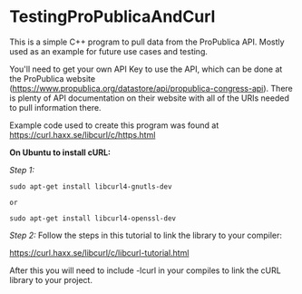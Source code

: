 # TestingProPublicaAndCurl

This is a simple C++ program to pull data from the ProPublica API. Mostly used as an example for future use cases and testing.

You'll need to get your own API Key to use the API, which can be done at the ProPublica website (https://www.propublica.org/datastore/api/propublica-congress-api). There is plenty of API documentation on their website with all of the URIs needed to pull information there.

Example code used to create this program was found at https://curl.haxx.se/libcurl/c/https.html

<b>On Ubuntu to install cURL:</b>

<i>Step 1:</i>

    sudo apt-get install libcurl4-gnutls-dev
    
    or
    
    sudo apt-get install libcurl4-openssl-dev

<i>Step 2:</i>  Follow the steps in this tutorial to link the library to your compiler:

https://curl.haxx.se/libcurl/c/libcurl-tutorial.html

After this you will need to include -lcurl in your compiles to link the cURL library to your project.
